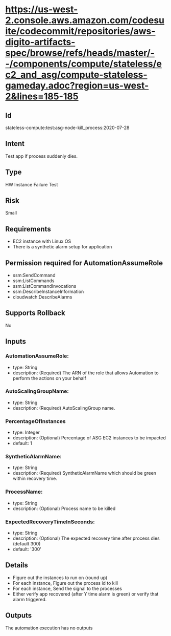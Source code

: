 # https://us-west-2.console.aws.amazon.com/codesuite/codecommit/repositories/aws-digito-artifacts-spec/browse/refs/heads/master/--/components/compute/stateless/ec2_and_asg/compute-stateless-gameday.adoc?region=us-west-2&lines=185-185
## Id
stateless-compute:test:asg-node-kill_process:2020-07-28

## Intent
Test app if process suddenly dies.

## Type
HW Instance Failure Test

## Risk
Small

## Requirements
* EC2 instance with Linux OS 
* There is a synthetic alarm setup for application

## Permission required for AutomationAssumeRole
* ssm:SendCommand
* ssm:ListCommands
* ssm:ListCommandInvocations
* ssm:DescribeInstanceInformation
* cloudwatch:DescribeAlarms

## Supports Rollback
No

## Inputs
### AutomationAssumeRole:
   * type: String
   * description: (Required) The ARN of the role that allows Automation to perform the actions on your behalf
### AutoScalingGroupName:
   * type: String
   * description: (Required) AutoScalingGroup name.
### PercentageOfInstances
   * type: Integer
   * description: (Optional) Percentage of ASG EC2 instances to be impacted
   * default: 1
### SyntheticAlarmName:
   * type: String
   * description: (Required) SyntheticAlarmName which should be green within recovery time.
### ProcessName:
   * type: String
   * description: (Optional) Process name to be killed
### ExpectedRecoveryTimeInSeconds:
   * type: String
   * description: (Optional) The expected recovery time after process dies (default 300)
   * default: '300'

## Details
  * Figure out the instances to run on (round up)
  * For each instance, Figure out the process id to kill
  * For each instance, Send the signal to the processes
  * Either verify app recovered (after Y time alarm is green) or verify that alarm triggered.

## Outputs
The automation execution has no outputs